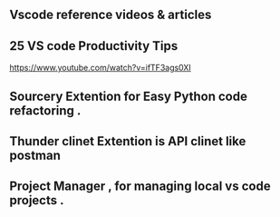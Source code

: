 Vscode reference videos & articles 
---

## 25 VS code Productivity Tips 
https://www.youtube.com/watch?v=ifTF3ags0XI 

## Sourcery Extention for Easy Python code refactoring . 


## Thunder clinet Extention is API clinet like postman 

## Project Manager , for managing local vs code projects .